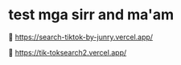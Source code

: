 # test mga sirr and ma'am

🔗 https://search-tiktok-by-junry.vercel.app/

🔗 https://tik-toksearch2.vercel.app/
